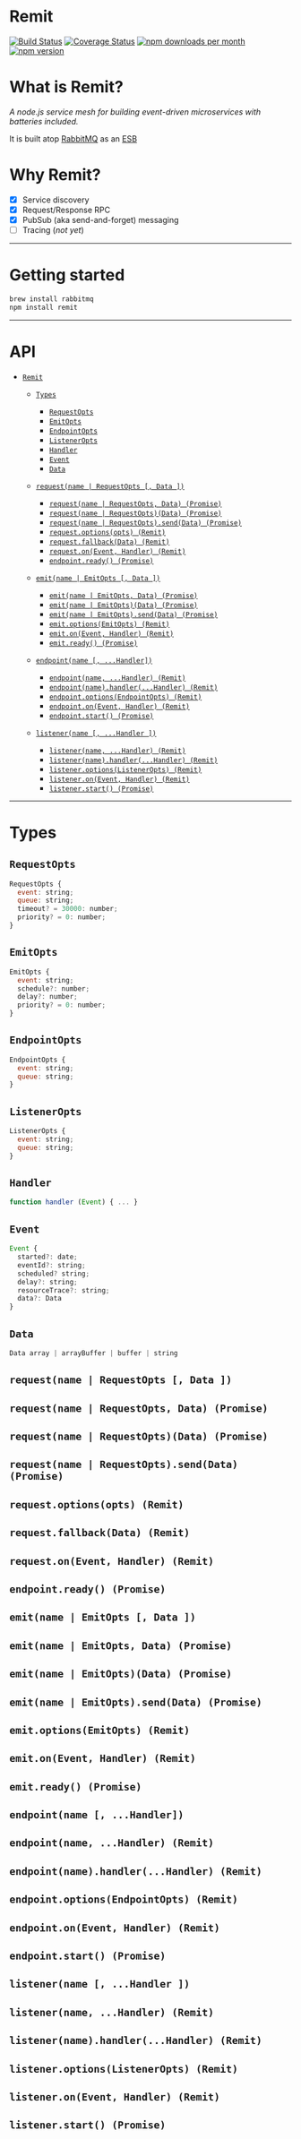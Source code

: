 # Remit

[![Build Status](https://travis-ci.org/jpwilliams/remit.svg?branch=master)](https://travis-ci.org/jpwilliams/remit) [![Coverage Status](https://coveralls.io/repos/github/jpwilliams/remit/badge.svg?branch=master)](https://coveralls.io/github/jpwilliams/remit?branch=v2) [![npm downloads per month](https://img.shields.io/npm/dm/remit.svg)](https://www.npmjs.com/package/remit) [![npm version](https://img.shields.io/npm/v/remit.svg)](https://www.npmjs.com/package/remit)

# What is Remit?

*A node.js service mesh for building event-driven microservices with batteries included.*

It is built atop [RabbitMQ](http://www.rabbitmq.com) as an [ESB](https://en.wikipedia.org/wiki/Enterprise_service_bus)

# Why Remit?
- [x] Service discovery
- [x] Request/Response RPC
- [x] PubSub (aka send-and-forget) messaging
- [ ] Tracing (_not yet_)

---

# Getting started
```sh
brew install rabbitmq
npm install remit
```

---

# API

- [`Remit`](#)
  - [`Types`](#types)
    - [`RequestOpts`](#requestopts)
    - [`EmitOpts`](#emitopts)
    - [`EndpointOpts`](#endpointopts)
    - [`ListenerOpts`](#listeneropts)   
    - [`Handler`](#handler)
    - [`Event`](##event)
    - [`Data`](#data)

  - [`request(name | RequestOpts [, Data ])`](requestname--requestopts-data)
    - [`request(name | RequestOpts, Data) (Promise)`](#requestname--requestopts-data-promise)
    - [`request(name | RequestOpts)(Data) (Promise)`](#requestname--requestoptsdata-promise)
    - [`request(name | RequestOpts).send(Data) (Promise)`](#requestname--requestoptssenddata-promise)
    - [`request.options(opts) (Remit)`](#requestoptionsopts-remit)
    - [`request.fallback(Data) (Remit)`](#requestfallbackdata-remit)
    - [`request.on(Event, Handler) (Remit)`](#requestonevent-handler-remit)
    - [`endpoint.ready() (Promise)`](#endpointready-promise)

  - [`emit(name | EmitOpts [, Data ])`](#emitname--emitopts--data-)
    - [`emit(name | EmitOpts, Data) (Promise)`](#emitname--emitopts-data-promise)
    - [`emit(name | EmitOpts)(Data) (Promise)`](#emitname--emitoptsdata-promise)
    - [`emit(name | EmitOpts).send(Data) (Promise)`](#emitname--emitoptssenddata-promise)
    - [`emit.options(EmitOpts) (Remit)`](#emitoptionsemitopts-remit)
    - [`emit.on(Event, Handler) (Remit)`](#emitonevent-handler-remit)
    - [`emit.ready() (Promise)`](#emitready-promise)
 
  - [`endpoint(name [, ...Handler])`](#endpointname--handler)
    - [`endpoint(name, ...Handler) (Remit)`](#endpointname-handler-remit)
    - [`endpoint(name).handler(...Handler) (Remit)`](#endpointnamehandlerhandler-remit)
    - [`endpoint.options(EndpointOpts) (Remit)`](#endpointoptionsendpointopts-remit)
    - [`endpoint.on(Event, Handler) (Remit)`](#endpointonevent-handler-remit)
    - [`endpoint.start() (Promise)`](#endpointstart-promise)

  - [`listener(name [, ...Handler ])`](#listenername--handler-)
    - [`listener(name, ...Handler) (Remit)`](#listenername-handler-remit)
    - [`listener(name).handler(...Handler) (Remit)`](#listenernamehandlerhandler-remit)
    - [`listener.options(ListenerOpts) (Remit)`](#listeneroptionslisteneropts-remit)
    - [`listener.on(Event, Handler) (Remit)`](#listeneronevent-handler-remit)
    - [`listener.start() (Promise)`](#listenerstart-promise)
---

# Types
## `RequestOpts`

```javascript
RequestOpts {
  event: string;
  queue: string;
  timeout? = 30000: number;
  priority? = 0: number;
}
```

## `EmitOpts`
```javascript
EmitOpts {
  event: string;
  schedule?: number;
  delay?: number;
  priority? = 0: number;
}
```

## `EndpointOpts`
```javascript
EndpointOpts {
  event: string;
  queue: string;
}

```
## `ListenerOpts`
```javascript
ListenerOpts {
  event: string;
  queue: string;
}
```

## `Handler`
```javascript
function handler (Event) { ... }
```

## `Event`
```javascript
Event {
  started?: date;
  eventId?: string;
  scheduled? string;
  delay?: string;
  resourceTrace?: string;
  data?: Data
}
```

## `Data`
```javascript
Data array | arrayBuffer | buffer | string
```

## `request(name | RequestOpts [, Data ])`

## `request(name | RequestOpts, Data) (Promise)`

## `request(name | RequestOpts)(Data) (Promise)`

## `request(name | RequestOpts).send(Data) (Promise)`

## `request.options(opts) (Remit)`

## `request.fallback(Data) (Remit)`

## `request.on(Event, Handler) (Remit)`

## `endpoint.ready() (Promise)`

## `emit(name | EmitOpts [, Data ])`

## `emit(name | EmitOpts, Data) (Promise)`

## `emit(name | EmitOpts)(Data) (Promise)`

## `emit(name | EmitOpts).send(Data) (Promise)`

## `emit.options(EmitOpts) (Remit)`

## `emit.on(Event, Handler) (Remit)`

## `emit.ready() (Promise)`
 
## `endpoint(name [, ...Handler])`

## `endpoint(name, ...Handler) (Remit)`

## `endpoint(name).handler(...Handler) (Remit)`

## `endpoint.options(EndpointOpts) (Remit)`

## `endpoint.on(Event, Handler) (Remit)`

## `endpoint.start() (Promise)`

## `listener(name [, ...Handler ])`

## `listener(name, ...Handler) (Remit)`

## `listener(name).handler(...Handler) (Remit)`

## `listener.options(ListenerOpts) (Remit)`

## `listener.on(Event, Handler) (Remit)`

## `listener.start() (Promise)`